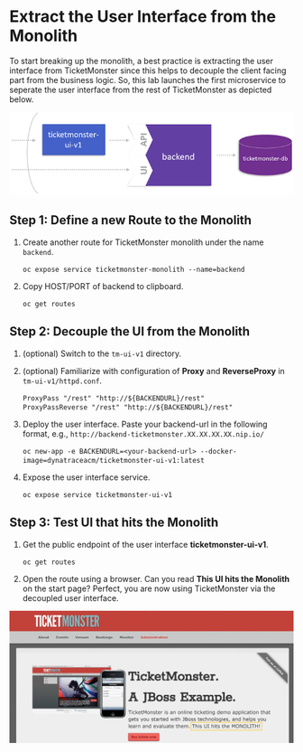 # Extract the User Interface from the Monolith

To start breaking up the monolith, a best practice is extracting the user interface from TicketMonster since this helps to decouple the client facing part from the business logic. So, this lab launches the first microservice to seperate the user interface from the rest of TicketMonster as depicted below.

![tm-ui-v1](../assets/extract_ui.png)

## Step 1: Define a new Route to the Monolith

1. Create another route for TicketMonster monolith under the name `backend`.
    ```
    oc expose service ticketmonster-monolith --name=backend
    ``` 

1. Copy HOST/PORT of backend to clipboard.
    ```
    oc get routes 
    ```

## Step 2: Decouple the UI from the Monolith

1. (optional) Switch to the `tm-ui-v1` directory.

1. (optional) Familiarize with configuration of **Proxy** and **ReverseProxy** in `tm-ui-v1/httpd.conf`.
    ```
    ProxyPass "/rest" "http://${BACKENDURL}/rest"
    ProxyPassReverse "/rest" "http://${BACKENDURL}/rest"
    ```
    
1. Deploy the user interface. Paste your backend-url in the following format, e.g., `http://backend-ticketmonster.XX.XX.XX.XX.nip.io/`
    ```
    oc new-app -e BACKENDURL=<your-backend-url> --docker-image=dynatraceacm/ticketmonster-ui-v1:latest
    ```

1. Expose the user interface service.
    ```
    oc expose service ticketmonster-ui-v1
    ```

## Step 3: Test UI that hits the Monolith

1. Get the public endpoint of the user interface **ticketmonster-ui-v1**.
    ```
    oc get routes
    ```

1. Open the route using a browser. Can you read **This UI hits the Monolith** on the start page? Perfect, you are now using TicketMonster via the decoupled user interface.

![ticketmonster](../assets/ticketmonster-ui.png)
